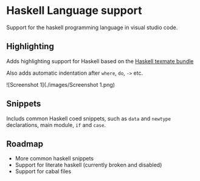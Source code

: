 # Haskell Language support

Support for the haskell programming language in visual studio code.

## Highlighting

Adds highlighting support for Haskell based on the [Haskell texmate bundle](https://github.com/textmate/haskell.tmbundle)

Also adds automatic indentation after `where`, `do`, `->` etc.

![Screenshot 1](./images/Screenshot 1.png)

## Snippets 

Includs common Haskell coed snippets, such as `data` and `newtype` declarations, main module, `if` and `case`. 

## Roadmap

- More common haskell snippets
- Support for literate haskell (currently broken and disabled)
- Support for cabal files